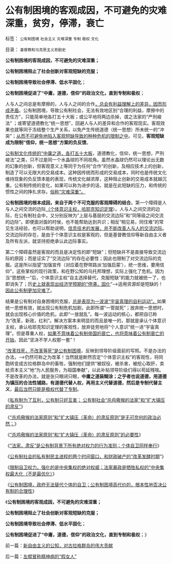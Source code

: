 # 公有制困境的客观成因，不可避免的灾难深重，贫穷，停滞，衰亡

标签： `公有制困境` `社会主义` `灾难深重` `专制` `极权` `文化` 

目录： `基督教和马克思主义悲剧史`

**公有制困境的客观成因，不可避免的灾难深重；**

**公有制困境阻止了社会创新对客观短缺的克服；**

**公有制困境导致社会停滞、低水平固化**；

**公有制困境促进了“中庸，道德，信仰”的政治文化，直到专制和极权**；

人与人之间总是有摩擦的，人与人之间的合作[，总会有利益理解上的差异，因而形成矛盾](../../../2009/12/13/明确争论和不可争论的边界.md)。公有制困境，导致公有制社会，无法有效地区别“合理的利益，摩擦中的责任方”，只能简单地各打五十大板；或公平地将两边杀掉，谓之法家的“严刑峻法”
；或寄望道德教化“统一思想”，回避人与人的差异和合作的客观现实。客观效果也就等同于冻结整个生产关系，以免产生传统道德（统一思想）所未统一的“冲突”；[从而不可避免地陷入客观短缺导致的种种危机的限制之中](../../../2012/12/7/公有制社会靠“统一思想，有信仰”固化等级秩序.md)。可见，**客观短缺成为限制“信仰，统一思想”方案的负反馈**。

[公有制文化传统的“中庸之道，各打五十大板](../../../2011/1/22/非黑即白的科学和中庸的意识形态.md)，道德教化，信仰，统一思想，严刑峻法”之类，只不过是同一个水晶球的不同视角。虽然水晶球仍然可以理论出无数的幻象的创新，但客观意义上等同于为任何“合作”的创新，及相应技术上的创新，制造了可以无限大的交易成本。这种因传统而形成的交易成本，同时也是传统文化维持现象的负反馈本能的表现，传统文化越浓厚，这种阻止创新的交易成本就越沉重。公有制传统的变化，如果可以称为进步的话，就是在此短缺的压力，和传统的惯性之间的挣扎求存。[俗称“灾难深重”。](../../../2012/12/1/无法止损的“家破人亡，国破家亡，灾难深重”.md)

**公有制困境的根本成因，来自于两个不可克服的客观障碍的结合**。第一个障碍是人与人之间交流的边际[（个体意识主权，哈耶克知识定理](http://blog.sina.com.cn/s/blog_5563a64d0102egy4.html)）。人与人之间交流的边际，在公有制社会中，又分别反映为“上层与基层的交流边际”和“同等级之间交流的边际”。即便面对面的时侯，也不能帮助达到共识；相反“相见易，同住难”的常见生活经验，也可以帮助说明，[信息技术的发展，并不能改善人与人的交流边际](http://blog.sina.com.cn/s/blog_5563a64d0102egp9.html)。交流边际的存在，是由于个体意识主权是客观的，但是基督教信仰等新自由主义者及所有左派，就坚持拒绝承认此边际事实。

第二个障碍虽然是客观的而且是决定性的即“短缺”；但短缺并不是直接导致交流边际的原因；而是证实了“交流边际”的存在必要性；因此也限制了对交流边际的克服。这是所以指望“加强宣传（对应着在野带路派‘加强启蒙’），统一思维，要用信仰”，这些掌权的现行政策，和在野公知的乌托邦理想，实际上强化了危机。因为当“思想统一”后，个体意识主权“自主选择替代，克服短缺”的能力就被统一了，也即消失了；历[史上就表现出经济学预期的“停滞，固化](../../../2013/1/7/公有制政体根据旧经验固化经济模式.md)”——>适用资源却是短缺的！[因此公有制更加灾难了](../../../2013/12/26/短缺只抑制公有制，短缺催化了资本主义的升级换代.md)。

结果是公有制对自身困境的克服，[总是表现为一波波“宇宙真理的自利运动”。](../../../2013/11/13/宇宙真理强势崛起一年多，地狱法则的英明投机！.md)如果统一思想有效，就出现公有制危机加剧，此即所谓“一管就死”；放弃统一思想时，就会出现核心价值的危机，此即“一放就乱”。每一波运动的核心，都把自已称为“改革，新政，红利”。解决方案本来明显的而且是唯一的，那就是承认个体意识主权，承认哈耶克知识定理的客观性，放弃徒劳地将“个人意识”统一进“宇宙真理”。但是尊重人权，[如果不意味着公有制帝国的衰亡，也将意味着公有制衰亡的开始](../../../2013/11/10/社会主义三权分立的缺陷，及与自然秩序和自然转型的衔接.md)，因此“坚决不学人权那一套”！

[“改革找死，不改革等死”是公有制困境](../../../2011/10/30/脱离私有制的“民主”将毁于民粹冲击波.md)，反映到领导阶级面前的写照。不是办法的办法，——>仍然可称之为改革！当然就是断然否定“个体意识主权”的客观性，将同胞转变成古拉格群岛中的畜牲，强制他们提供“被奴役，被杀害，被挖心取肝，卖给资本主义”地“为人民服务，为祖国奉献”，以此补贴领导阶级们得以苟延残喘。不是改革的办法，就是张只眼闭只眼，**中庸之道装糊涂；之乎者也说道德，用道德为镇压的合法性铺路，有道德代替人权，再用主义代替道德，然后是专制代替主义**，[最后当然只能是极权代替了专制](http://blog.sina.com.cn/s/blog_5563a64d0102egpa.html)。

《[私有制为了互利，公有制只好互害；
公有制社会“杀鸡儆猴的法家”和“扩大镇压的肃反”](../../../2013/12/29/私有制为了互利，公有制只好互害.md)》

《[“杀鸡儆猴的法家原则”和“扩大镇压（革命）的肃反原则”是无可奈何的政治必然；](../../../2014/1/1/“杀鸡儆猴的法家原则”和“扩大镇压的肃反原则”.md)》

《[“杀鸡儆猴的法家原则”和“扩大镇压（革命）的肃反原则”的必要性](../../../2014/1/4/公有制社会“杀鸡儆猴的法家”和“扩大镇压的肃反”的政治必要性.md)》

《[“法家，肃反”是公有制背景下所有绝对权力的行为准则；个体自卫同样奉行](../../../2014/1/10/个体自卫同样奉行“法家，肃反”原则.md)》

《[公有制社会的私有制民主进程的两个时间窗口，和财政破产的“改革发酵时期](../../../2014/1/11/大宪章精神“永远的辉格党”的历史轨迹，民主进程的两个时间窗口.md)”》

《[限制自卫权力，强化的是中央集权的绝对权威；法家暴政是牺牲私权的“中央集权最大化（不是最优化）](../../../2014/1/18/限制自卫权力，强化的是中央集权的绝对权威.md)》

《[公有制困境，政府无法替代个体的自卫；公有制困境高代价的，根本性地否决公有制的合理性](http://blog.sina.com.cn/s/blog_5563a64d0102eh8m.html)》

《**公有制困境的客观成因，不可避免的灾难深重；**

**公有制困境阻止了社会创新对客观短缺的克服；**

**公有制困境导致社会停滞、低水平固化**；

**公有制困境促进了“中庸，道德，信仰”的政治文化，直到专制和极权**；》

前一篇：[新自由主义的公知，对古拉格群岛的伟大贡献]()

后一篇：[左棍冒称精神病的“假女人”]()